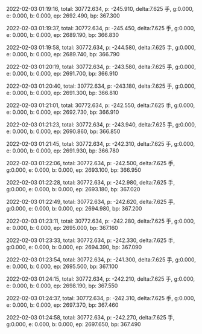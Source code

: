 2022-02-03 01:19:16, total: 30772.634, p: -245.910, delta:7.625 手, g:0.000, e: 0.000, b: 0.000, ep: 2692.490, bp: 367.300

2022-02-03 01:19:37, total: 30772.634, p: -245.450, delta:7.625 手, g:0.000, e: 0.000, b: 0.000, ep: 2689.190, bp: 366.830

2022-02-03 01:19:58, total: 30772.634, p: -244.580, delta:7.625 手, g:0.000, e: 0.000, b: 0.000, ep: 2689.740, bp: 366.790

2022-02-03 01:20:19, total: 30772.634, p: -243.580, delta:7.625 手, g:0.000, e: 0.000, b: 0.000, ep: 2691.700, bp: 366.910

2022-02-03 01:20:40, total: 30772.634, p: -243.180, delta:7.625 手, g:0.000, e: 0.000, b: 0.000, ep: 2691.300, bp: 366.810

2022-02-03 01:21:01, total: 30772.634, p: -242.550, delta:7.625 手, g:0.000, e: 0.000, b: 0.000, ep: 2692.730, bp: 366.910

2022-02-03 01:21:23, total: 30772.634, p: -243.940, delta:7.625 手, g:0.000, e: 0.000, b: 0.000, ep: 2690.860, bp: 366.850

2022-02-03 01:21:45, total: 30772.634, p: -242.310, delta:7.625 手, g:0.000, e: 0.000, b: 0.000, ep: 2691.930, bp: 366.780

2022-02-03 01:22:06, total: 30772.634, p: -242.500, delta:7.625 手, g:0.000, e: 0.000, b: 0.000, ep: 2693.100, bp: 366.950

2022-02-03 01:22:28, total: 30772.634, p: -242.980, delta:7.625 手, g:0.000, e: 0.000, b: 0.000, ep: 2693.180, bp: 367.020

2022-02-03 01:22:49, total: 30772.634, p: -242.620, delta:7.625 手, g:0.000, e: 0.000, b: 0.000, ep: 2694.980, bp: 367.200

2022-02-03 01:23:11, total: 30772.634, p: -242.280, delta:7.625 手, g:0.000, e: 0.000, b: 0.000, ep: 2695.000, bp: 367.160

2022-02-03 01:23:33, total: 30772.634, p: -242.330, delta:7.625 手, g:0.000, e: 0.000, b: 0.000, ep: 2694.390, bp: 367.090

2022-02-03 01:23:54, total: 30772.634, p: -241.300, delta:7.625 手, g:0.000, e: 0.000, b: 0.000, ep: 2695.500, bp: 367.100

2022-02-03 01:24:15, total: 30772.634, p: -242.210, delta:7.625 手, g:0.000, e: 0.000, b: 0.000, ep: 2698.190, bp: 367.550

2022-02-03 01:24:37, total: 30772.634, p: -242.310, delta:7.625 手, g:0.000, e: 0.000, b: 0.000, ep: 2697.370, bp: 367.460

2022-02-03 01:24:58, total: 30772.634, p: -242.270, delta:7.625 手, g:0.000, e: 0.000, b: 0.000, ep: 2697.650, bp: 367.490